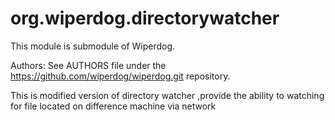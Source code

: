 org.wiperdog.directorywatcher
=============================
This module is submodule of Wiperdog.

Authors:
 See AUTHORS file under the https://github.com/wiperdog/wiperdog.git repository.

This is modified version of directory watcher ,provide the ability to watching for file located on difference machine via network